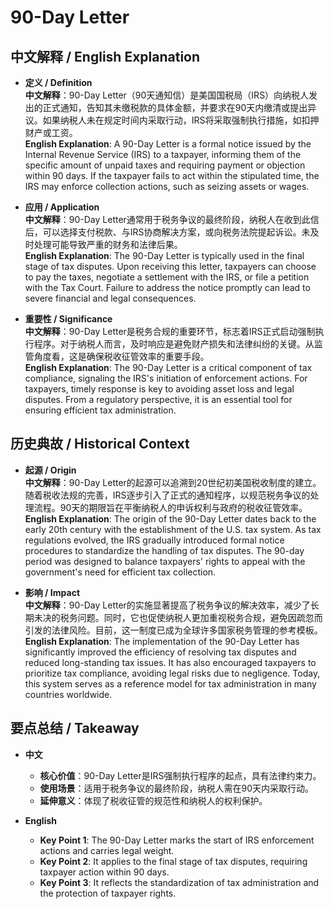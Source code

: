 # 90-Day Letter

## 中文解释 / English Explanation

* **定义 / Definition**  
  **中文解释**：90-Day Letter（90天通知信）是美国国税局（IRS）向纳税人发出的正式通知，告知其未缴税款的具体金额，并要求在90天内缴清或提出异议。如果纳税人未在规定时间内采取行动，IRS将采取强制执行措施，如扣押财产或工资。  
  **English Explanation**: A 90-Day Letter is a formal notice issued by the Internal Revenue Service (IRS) to a taxpayer, informing them of the specific amount of unpaid taxes and requiring payment or objection within 90 days. If the taxpayer fails to act within the stipulated time, the IRS may enforce collection actions, such as seizing assets or wages.

* **应用 / Application**  
  **中文解释**：90-Day Letter通常用于税务争议的最终阶段，纳税人在收到此信后，可以选择支付税款、与IRS协商解决方案，或向税务法院提起诉讼。未及时处理可能导致严重的财务和法律后果。  
  **English Explanation**: The 90-Day Letter is typically used in the final stage of tax disputes. Upon receiving this letter, taxpayers can choose to pay the taxes, negotiate a settlement with the IRS, or file a petition with the Tax Court. Failure to address the notice promptly can lead to severe financial and legal consequences.

* **重要性 / Significance**  
  **中文解释**：90-Day Letter是税务合规的重要环节，标志着IRS正式启动强制执行程序。对于纳税人而言，及时响应是避免财产损失和法律纠纷的关键。从监管角度看，这是确保税收征管效率的重要手段。  
  **English Explanation**: The 90-Day Letter is a critical component of tax compliance, signaling the IRS's initiation of enforcement actions. For taxpayers, timely response is key to avoiding asset loss and legal disputes. From a regulatory perspective, it is an essential tool for ensuring efficient tax administration.

## 历史典故 / Historical Context

* **起源 / Origin**  
  **中文解释**：90-Day Letter的起源可以追溯到20世纪初美国税收制度的建立。随着税收法规的完善，IRS逐步引入了正式的通知程序，以规范税务争议的处理流程。90天的期限旨在平衡纳税人的申诉权利与政府的税收征管效率。  
  **English Explanation**: The origin of the 90-Day Letter dates back to the early 20th century with the establishment of the U.S. tax system. As tax regulations evolved, the IRS gradually introduced formal notice procedures to standardize the handling of tax disputes. The 90-day period was designed to balance taxpayers' rights to appeal with the government's need for efficient tax collection.

* **影响 / Impact**  
  **中文解释**：90-Day Letter的实施显著提高了税务争议的解决效率，减少了长期未决的税务问题。同时，它也促使纳税人更加重视税务合规，避免因疏忽而引发的法律风险。目前，这一制度已成为全球许多国家税务管理的参考模板。  
  **English Explanation**: The implementation of the 90-Day Letter has significantly improved the efficiency of resolving tax disputes and reduced long-standing tax issues. It has also encouraged taxpayers to prioritize tax compliance, avoiding legal risks due to negligence. Today, this system serves as a reference model for tax administration in many countries worldwide.

## 要点总结 / Takeaway

* **中文**  
  - **核心价值**：90-Day Letter是IRS强制执行程序的起点，具有法律约束力。  
  - **使用场景**：适用于税务争议的最终阶段，纳税人需在90天内采取行动。  
  - **延伸意义**：体现了税收征管的规范性和纳税人的权利保护。

* **English**  
  - **Key Point 1**: The 90-Day Letter marks the start of IRS enforcement actions and carries legal weight.  
  - **Key Point 2**: It applies to the final stage of tax disputes, requiring taxpayer action within 90 days.  
  - **Key Point 3**: It reflects the standardization of tax administration and the protection of taxpayer rights.